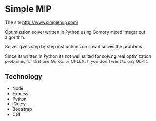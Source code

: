 # Simple MIP
The site http://www.simplemip.com/

Optimization solver written in Python using Gomory mixed integer cut algorithm.

Solver gives step by step instructions on how it solves the problems.

Since its written in Python its not well suited for solving real optimization problems, for that use Gurobi or CPLEX. If you don't want to pay GLPK.

## Technology
* Node
* Express
* Python
* jQuery
* Bootstrap
* CGI
